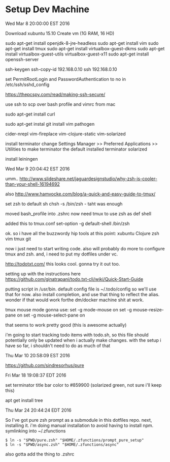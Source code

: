 # Setup Dev Machine
 
Wed Mar  8 20:00:00 EST 2016

Download xubuntu 15.10
Create vm (1G RAM, 16 HD)

sudo apt-get install openjdk-8-jre-headless
sudo apt-get install vim
sudo apt-get install tmux
sudo apt-get install virtualbox-guest-dkms
sudo apt-get install virtualbox-guest-utils virtualbox-guest-x11
sudo apt-get install openssh-server


ssh-keygen
ssh-copy-id 192.168.0.10
ssh 192.168.0.10

set PermitRootLogin and PasswordAuthentication to no in /etc/ssh/sshd_config

https://thepcspy.com/read/making-ssh-secure/

use ssh to scp over bash profile and vimrc from mac

sudo apt-get install curl

sudo apt-get instal git
install vim pathogen

cider-nrepl
vim-fireplace
vim-clojure-static
vim-solarized

install terminator
change Settings Manager >> Preferred Applications >> Utilities
to make terminator the default
installed terminator solarized

install leiningen

Wed Mar  9 20:04:42 EST 2016

umm..
http://www.slideshare.net/jaguardesignstudio/why-zsh-is-cooler-than-your-shell-16194692

also http://www.hamvocke.com/blog/a-quick-and-easy-guide-to-tmux/

set zsh to default sh
chsh -s /bin/zsh - taht was enough

moved bash_profile into .zshrc
now need tmux to use zsh as def shell

added this to tmux.conf
set-option -g default-shell /bin/zsh

ok. so i have all the buzzwordy hip tools at this point:
xubuntu
Clojure
zsh
vim
tmux
git 

now i just need to start writing code. also will probably do more to configure tmux and zsh. and, i need to put my dotfiles under vc.

http://todotxt.com/
this looks cool. gonna try it out too.

setting up with the instructions here https://github.com/ginatrapani/todo.txt-cli/wiki/Quick-Start-Guide

putting script in /usr/bin. default config file is ~/.todo/config so we'll use that for now. also install completion, and use that thing to reflect the alias. wonder if that would work forthe dm/docker machine shit at work.

tmux mouse mode
gonna use:
set -g mode-mouse on
set -g mouse-resize-pane on
set -g mouse-select-pane on

that seems to work pretty good (this is awesome actually)

i'm going to start tracking todo items with todo.sh, so this file should potentially only be updated when i actually make changes. with the setup i have so far, i shouldn't need to do as much of that 


Thu Mar 10 20:58:09 EST 2016

https://github.com/sindresorhus/pure


Fri Mar 18 19:08:37 EDT 2016

set terminator title bar color to #859900 (solarized green, not sure i'll keep this)

apt get install tree


Thu Mar 24 20:44:24 EDT 2016

So I've got pure zsh prompt as a submodule in this dotfiles repo. next, installing it. i'm doing manual installation to avoid having to install npm. symlinking into ~/.zfunctions
```
$ ln -s "$PWD/pure.zsh" "$HOME/.zfunctions/prompt_pure_setup"
$ ln -s "$PWD/async.zsh" "$HOME/.zfunctions/async"
```

also gotta add the thing to .zshrc
